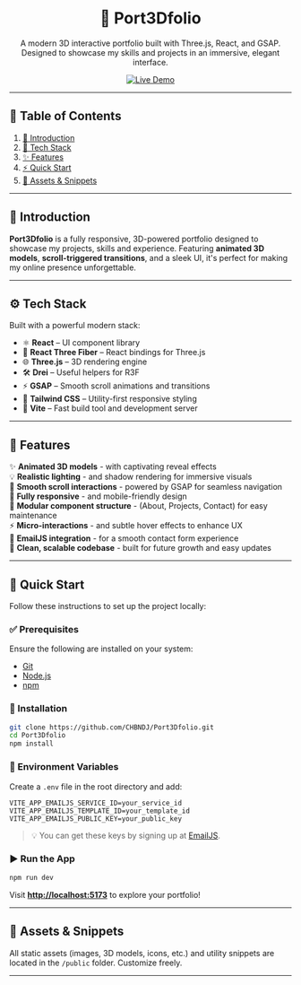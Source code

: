  <h1 align="center">🚀 Port3Dfolio</h1>

<p align="center">
  A modern 3D interactive portfolio built with Three.js, React, and GSAP.<br />
  Designed to showcase my skills and projects in an immersive, elegant interface.
</p>

<p align="center">
  <a href="https://port3dfolio.vercel.app/" target="_blank">
    <img src="https://img.shields.io/badge/Live%20Demo-%F0%9F%94%8D-blue?style=for-the-badge" alt="Live Demo" />
  </a>
</p>

---

## 📑 Table of Contents

1. [📌 Introduction](#introduction)
2. [🧰 Tech Stack](#tech-stack)
3. [✨ Features](#features)
4. [⚡ Quick Start](#quick-start)
5. [📂 Assets & Snippets](#assets)

---

## 🤖 Introduction

**Port3Dfolio** is a fully responsive, 3D-powered portfolio designed to showcase my projects, skills and experience. Featuring **animated 3D models**, **scroll-triggered transitions**, and a sleek UI, it's perfect for making my online presence unforgettable.

---

## ⚙️ Tech Stack

Built with a powerful modern stack:

- ⚛️ **React** – UI component library
- 🎨 **React Three Fiber** – React bindings for Three.js
- 🌐 **Three.js** – 3D rendering engine
- 🛠️ **Drei** – Useful helpers for R3F
- ⚡ **GSAP** – Smooth scroll animations and transitions
- 🎯 **Tailwind CSS** – Utility-first responsive styling
- 🚀 **Vite** – Fast build tool and development server

---

## 🔋 Features

✨ **Animated 3D models** - with captivating reveal effects  
💡 **Realistic lighting** - and shadow rendering for immersive visuals  
🎢 **Smooth scroll interactions** - powered by GSAP for seamless navigation  
📱 **Fully responsive** - and mobile-friendly design  
🧩 **Modular component structure** - (About, Projects, Contact) for easy maintenance  
⚡ **Micro-interactions** - and subtle hover effects to enhance UX  
📧 **EmailJS integration** - for a smooth contact form experience  
🧹 **Clean, scalable codebase** - built for future growth and easy updates

---

## 🤸 Quick Start

Follow these instructions to set up the project locally:

### ✅ Prerequisites

Ensure the following are installed on your system:

- [Git](https://git-scm.com/)
- [Node.js](https://nodejs.org/)
- [npm](https://www.npmjs.com/)

### 🚀 Installation

```bash
git clone https://github.com/CHBNDJ/Port3Dfolio.git
cd Port3Dfolio
npm install
```

### 🔐 Environment Variables

Create a `.env` file in the root directory and add:

```env
VITE_APP_EMAILJS_SERVICE_ID=your_service_id
VITE_APP_EMAILJS_TEMPLATE_ID=your_template_id
VITE_APP_EMAILJS_PUBLIC_KEY=your_public_key
```

> 💡 You can get these keys by signing up at [EmailJS](https://www.emailjs.com/).

### ▶️ Run the App

```bash
npm run dev
```

Visit **[http://localhost:5173](http://localhost:5173)** to explore your portfolio!

---

## 🔗 Assets & Snippets

All static assets (images, 3D models, icons, etc.) and utility snippets are located in the `/public` folder. Customize freely.

---
